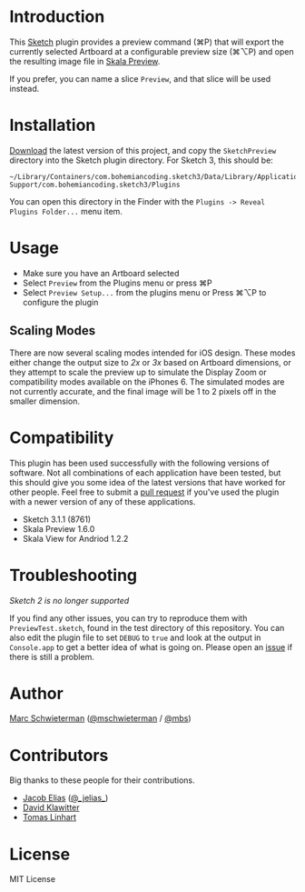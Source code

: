 # Introduction

This [Sketch](http://bohemiancoding.com/sketch) plugin provides a preview
command (⌘P) that will export the currently selected Artboard at a configurable
preview size (⌘⌥P) and open the resulting image file in [Skala
Preview](http://bjango.com/mac/skalapreview).

If you prefer, you can name a slice `Preview`, and that slice will be used
instead.

# Installation

[Download](https://github.com/marcisme/sketch-preview/archive/master.zip) the
latest version of this project, and copy the `SketchPreview` directory into the
Sketch plugin directory. For Sketch 3, this should be:

```
~/Library/Containers/com.bohemiancoding.sketch3/Data/Library/Application\ Support/com.bohemiancoding.sketch3/Plugins
```

You can open this directory in the Finder with the `Plugins -> Reveal Plugins
Folder...` menu item.

# Usage

* Make sure you have an Artboard selected
* Select `Preview` from the Plugins menu or press ⌘P
* Select `Preview Setup...` from the plugins menu or Press ⌘⌥P to configure the
  plugin

## Scaling Modes

There are now several scaling modes intended for iOS design. These modes either
change the output size to *2x* or *3x* based on Artboard dimensions, or they
attempt to scale the preview up to simulate the Display Zoom or compatibility
modes available on the iPhones 6. The simulated modes are not currently
accurate, and the final image will be 1 to 2 pixels off in the smaller
dimension.

# Compatibility

This plugin has been used successfully with the following versions of software.
Not all combinations of each application have been tested, but this should give
you some idea of the latest versions that have worked for other people. Feel
free to submit a [pull request](https://github.com/marcisme/sketch-preview/compare/)
if you've used the plugin with a newer version of any of these applications.

* Sketch 3.1.1 (8761)
* Skala Preview 1.6.0
* Skala View for Andriod 1.2.2

# Troubleshooting

*Sketch 2 is no longer supported*

If you find any other issues, you can try to reproduce them with
`PreviewTest.sketch`, found in the test directory of this repository. You can
also edit the plugin file to set `DEBUG` to `true` and look at the output in
`Console.app` to get a better idea of what is going on. Please open an
[issue](https://github.com/marcisme/sketch-preview/issues/new) if there is still
a problem.

# Author

[Marc Schwieterman](https://github.com/marcisme) ([@mschwieterman](https://twitter.com/mschwieterman) / [@mbs](https://app.net/mbs))

# Contributors

Big thanks to these people for their contributions.

* [Jacob Elias](https://github.com/jelias) ([@\_jelias\_](https://twitter.com/_jelias_))
* [David Klawitter](https://github.com/davidklaw)
* [Tomas Linhart](https://github.com/TomasLinhart)

# License

MIT License

